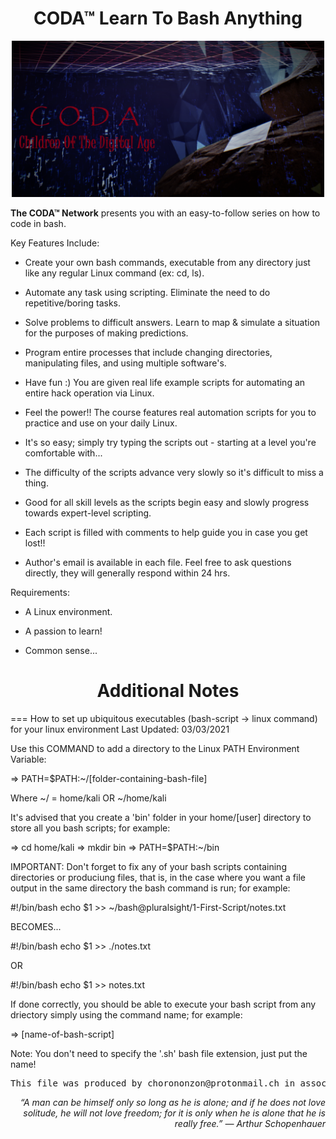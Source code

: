 <div align="center"><h1>CODA™ Learn To Bash Anything</h1></div>
<p align="center" style="text-align:center;">
    <img alt="CODA Logo" src="images/CODAlogo.png" width="500" />
</p>


<strong>The CODA™ Network</strong> presents you with an easy-to-follow series on how to code in bash.


Key Features Include:

  - Create your own bash commands, executable from any directory just like any regular Linux command (ex: cd, ls).

  - Automate any task using scripting. Eliminate the need to do repetitive/boring tasks.

  - Solve problems to difficult answers. Learn to map & simulate a situation for the purposes of making predictions.

  - Program entire processes that include changing directories, manipulating files, and using multiple software's.

  - Have fun :) You are given real life example scripts for automating an entire hack operation via Linux.

  - Feel the power!! The course features real automation scripts for you to practice and use on your daily Linux.

  - It's so easy; simply try typing the scripts out - starting at a level you're comfortable with...

  - The difficulty of the scripts advance very slowly so it's difficult to miss a thing.

  - Good for all skill levels as the scripts begin easy and slowly progress towards expert-level scripting.

  - Each script is filled with comments to help guide you in case you get lost!!

  - Author's email is available in each file. Feel free to ask questions directly, they will generally respond within 24 hrs.


Requirements:

  - A Linux environment.
  
  - A passion to learn!
  
  - Common sense...



<div align="center"><h1>Additional Notes</h1></div>
===
How to set up ubiquitous executables (bash-script -> linux command) for your linux environment
Last Updated: 03/03/2021

Use this COMMAND to add a directory to the Linux PATH Environment Variable:

=> PATH=$PATH:~/[folder-containing-bash-file]
	
Where ~/ = home/kali OR ~/home/kali

It's advised that you create a 'bin' folder in your home/[user] directory to store all you bash scripts; for example:

=> cd home/kali
=> mkdir bin
=> PATH=$PATH:~/bin

IMPORTANT: Don't forget to fix any of your bash scripts containing directories or produciung files,
that is, in the case where you want a file output in the same directory the bash command is run; for example:

#!/bin/bash
echo $1 >> ~/bash@pluralsight/1-First-Script/notes.txt

BECOMES...

#!/bin/bash
echo $1 >> ./notes.txt

OR

#!/bin/bash
echo $1 >> notes.txt


If done correctly, you should be able to execute your bash script from any driectory simply using the command name; for example:

=> [name-of-bash-script]

Note: You don't need to specify the '.sh' bash file extension, just put the name!


<div align="center"><pre>This file was produced by chorononzon@protonmail.ch in association with <strong>The CODA™ Network</strong></pre></div>

<p align="right" style="text-align:right;"><em>“A man can be himself only so long as he is alone; and if he does not love solitude, 
 he will not love freedom; for it is only when he is alone that he is really free.”
 ― Arthur Schopenhauer</em></p>
